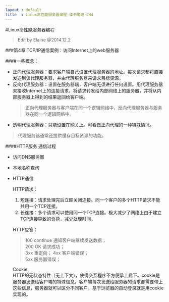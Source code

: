 ```yaml
---
layout : default
title  : Linux高性能服务器编程-读书笔记-CH4
---
```

#Linux高性能服务器编程    
 > Edit by Elaine @2014.12.2
 
###第4章 TCP/IP通信案例：访问Internet上的web服务器
       
####一些概念：  
* 正向代理服务器：要求客户端自己设置代理服务器的地址。每次请求都将直接发送到该代理服务器，并由代理服务器来请求目标资源。    
* 反向代理服务器：设置在服务器端，客户端无须进行任何设置。用代理服务器来接收Internet上的连接请求，将请求转发给内部网络上的服务器，并将从内部服务器上得到的结果返回给客户端。    
    >正向代理服务器与客户端在同一个逻辑网络中，反向代理服务器与服务器在同一个逻辑网络中。    
* 透明代理服务器：只能设置在网关上。可看做正向代理的一种特殊情况。  
>代理服务器通常还提供缓存目标资源的功能。    

####HTTP服务 通信过程   
* 访问DNS服务器     
* 本地名称查询    
* HTTP通信    

  HTTP请求：  
    1. 短连接：请求处理完后立即关闭连接。同一个客户的多个HTTP请求不能共用一个TCP连接。  
    2. 长连接：多个请求可以使用同一个TCP连接。极大减少了网络上由于建立TCP连接导致的负荷，减少处理时间。

  HTTP应答：    
  
  >100 continue  通知客户端继续发送数据；      
  >200 OK 请求成功；   
  >3xx 重定向；
  >4xx 客户端错误；   
  >5xx 服务器错误；

  Cookie:  
    HTTP的无状态特性（无上下文），使得交互程序不方便承上启下。cookie是服务器发送给客户端的特殊信息，客户端每次发送给服务器的请求都需要带上这些信息，服务器就可以区分不同客户，基于浏览器的自动登录就是用cookie实现的。   
